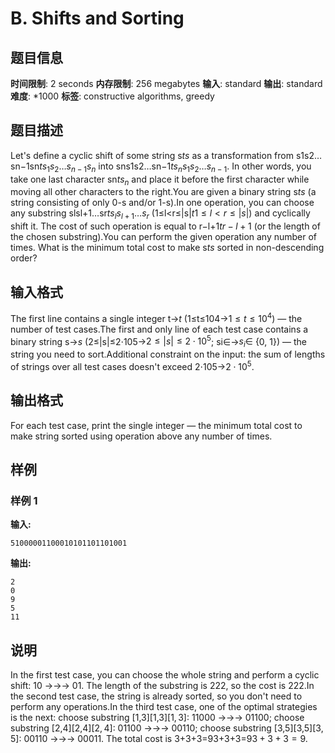 # B. Shifts and Sorting

## 题目信息

**时间限制**: 2 seconds
**内存限制**: 256 megabytes
**输入**: standard
**输出**: standard
**难度**: *1000
**标签**: constructive algorithms, greedy

## 题目描述

Let's define a cyclic shift of some string s$t$$s$ as a transformation from s1s2…sn−1sn$t$$s_1 s_2 \dots s_{n-1} s_{n}$ into sns1s2…sn−1$t$$s_{n} s_1 s_2 \dots s_{n-1}$. In other words, you take one last character sn$t$$s_n$ and place it before the first character while moving all other characters to the right.You are given a binary string s$t$$s$ (a string consisting of only 0-s and/or 1-s).In one operation, you can choose any substring slsl+1…sr$t$$s_l s_{l+1} \dots s_r$ (1≤l<r≤|s|$t$$1 \le l < r \le |s|$) and cyclically shift it. The cost of such operation is equal to r−l+1$t$$r - l + 1$ (or the length of the chosen substring).You can perform the given operation any number of times. What is the minimum total cost to make s$t$$s$ sorted in non-descending order?

## 输入格式

The first line contains a single integer t$\rightarrow$$t$ (1≤t≤104$\rightarrow$$1 \le t \le 10^4$) — the number of test cases.The first and only line of each test case contains a binary string s$\rightarrow$$s$ (2≤|s|≤2⋅105$\rightarrow$$2 \le |s| \le 2 \cdot 10^5$; si∈$\rightarrow$$s_i \in$ {0, 1}) — the string you need to sort.Additional constraint on the input: the sum of lengths of strings over all test cases doesn't exceed 2⋅105$\rightarrow$$2 \cdot 10^5$.

## 输出格式

For each test case, print the single integer — the minimum total cost to make string sorted using operation above any number of times.

## 样例

### 样例 1

**输入:**
```
51000001100010101101101001
```

**输出:**
```
2
0
9
5
11
```

## 说明

In the first test case, you can choose the whole string and perform a cyclic shift: 10 →→$\rightarrow$ 01. The length of the substring is 22$2$, so the cost is 22$2$.In the second test case, the string is already sorted, so you don't need to perform any operations.In the third test case, one of the optimal strategies is the next: choose substring [1,3][1,3]$[1, 3]$: 11000 →→$\rightarrow$ 01100; choose substring [2,4][2,4]$[2, 4]$: 01100 →→$\rightarrow$ 00110; choose substring [3,5][3,5]$[3, 5]$: 00110 →→$\rightarrow$ 00011. The total cost is 3+3+3=93+3+3=9$3 + 3 + 3 = 9$.
